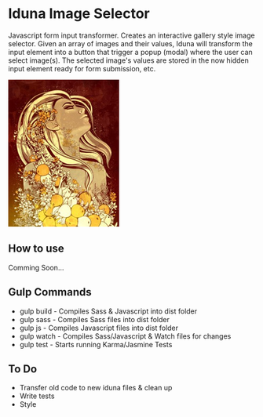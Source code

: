 # Iduna Image Selector
Javascript form input transformer. Creates an interactive gallery style image selector. 
Given an array of images and their values, Iduna will transform the input element into a button that trigger a popup (modal) where the user can select image(s). The selected image's values are stored in the now hidden input element ready for form submission, etc.

![alt image](https://raw.githubusercontent.com/Ouijan/Iduna-Image-Selector/master/img/iduna.jpg "Iduna Image Selector")

## How to use
Comming Soon...

## Gulp Commands
 - gulp build			- Compiles Sass & Javascript into dist folder
 - gulp sass 			- Compiles Sass files into dist folder
 - gulp js 				- Compiles Javascript files into dist folder
 - gulp watch 		- Compiles Sass/Javascript & Watch files for changes
 - gulp test 			- Starts running Karma/Jasmine Tests

## To Do
 - Transfer old code to new iduna files & clean up
 - Write tests
 - Style



